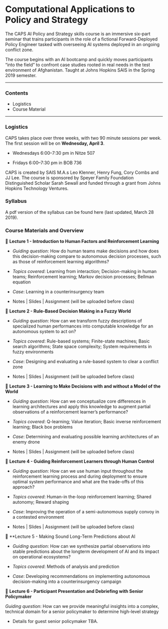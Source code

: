 # Computational Applications to Policy and Strategy

The CAPS AI Policy and Strategy skills course is an immersive six-part seminar that trains participants in the role of a fictional Forward-Deployed Policy Engineer tasked with overseeing AI systems deployed in an ongoing conflict zone. 

The course begins with an AI bootcamp and quickly moves participants “into the field” to confront case studies rooted in real needs in the test environment of Afghanistan. Taught at Johns Hopkins SAIS in the Spring 2019 semester. 

___

### Contents

* Logistics
* Course Material

___

### Logistics 

CAPS takes place over three weeks, with two 90 minute sessions per week. The first session will be on **Wednesday, April 3**.

* Wednesdays 6:00–7:30 pm in Nitze 507

* Fridays 6:00–7:30 pm in BOB 736

CAPS is created by SAIS M.A.s Leo Klenner, Henry Fung, Cory Combs and JJ Lee. The course is sponsored by Speyer Family Foundation Distinguished Scholar Sarah Sewall and funded through a grant from Johns Hopkins Technology Ventures.

### Syllabus

A pdf version of the syllabus can be found here (last updated, March 28 2019).

### Course Materials and Overview

:blue_book: **Lecture 1 - Introduction to Human Factors and Reinforcement Learning**

* *Guiding question*: How do human teams make decisions and how does this decision-making compare to autonomous decision processes, such as those of reinforcement learning algorithms?

* *Topics covered*: Learning from interaction; Decision-making in human teams; Reinforcement learning;
Markov decision processes; Bellman equation

* *Case*: Learning in a counterinsurgency team

* Notes | Slides | Assignment (will be uploaded before class)

:blue_book: **Lecture 2 - Rule-Based Decision Making in a Fuzzy World**

* *Guiding question*: How can we transform fuzzy descriptions of specialized human performances into computable knowledge for an autonomous system to act on?

* *Topics covered*: Rule-based systems; Finite-state machines; Basic search algorithms; State space
complexity; System requirements in fuzzy environments

* *Case*: Designing and evaluating a rule-based system to clear a conflict zone

* Notes | Slides | Assignment (will be uploaded before class)

:blue_book: **Lecture 3 - Learning to Make Decisions with and without a Model of the World**

* *Guiding question*: How can we conceptualize core differences in learning architectures and apply this knowledge to augment partial observations of a reinforcement learner’s performance?

* *Topics covered*: Q-learning; Value iteration; Basic inverse reinforcement learning; Black box problems

* *Case*: Determining and evaluating possible learning architectures of an enemy drone

* Notes | Slides | Assignment (will be uploaded before class)

:blue_book: **Lecture 4 - Guiding Reinforcement Learners through Human Control**

* *Guiding question*: How can we use human input throughout the reinforcement learning process and during deployment to ensure optimal system performance and what are the trade-offs of this approach?

* *Topics covered*: Human-in the-loop reinforcement learning; Shared autonomy; Reward shaping

* *Case*: Improving the operation of a semi-autonomous supply convoy in a contested environment

* Notes | Slides | Assignment (will be uploaded before class)

:blue_book: **Lecture 5 - Making Sound Long-Term Predictions about AI

* *Guiding question*: How can we synthesize partial observations into stable predictions about the longterm development of AI and its impact on operational ecosystems?

* *Topics covered*: Methods of analysis and prediction

* *Case*: Developing recommendations on implementing autonomous decision-making into a counterinsurgency
campaign

:blue_book: **Lecture 6 - Participant Presentation and Debriefing with Senior Policymaker**

*Guiding question*: How can we provide meaningful insights into a complex, technical domain for a senior policymaker to determine high-level strategy

* Details for guest senior policymaker TBA.


